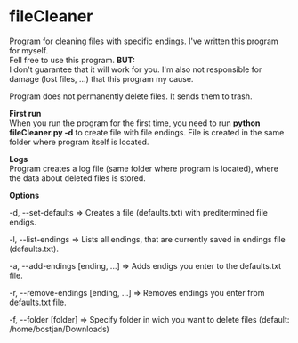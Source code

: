 # fileCleaner
Program for cleaning files with specific endings.
I've written this program for myself.<br>
Fell free to use this program.
<b>BUT:</b><br>
  I don't guarantee that it will work for you. I'm also not responsible for damage (lost files, ...) that this program my cause.

Program does not permanently delete files. It sends them to trash.

<b>First run</b><br>
  When you run the program for the first time, you need to run <b>python fileCleaner.py -d</b> to create file with file endings. File is created in the same folder where program itself is located.
  
<b>Logs</b><br>
Program creates a log file (same folder where program is located), where the data about deleted files is stored.
 
<b>Options</b>

  -d, --set-defaults =>
          Creates a file (defaults.txt) with preditermined file endigs.
          
  -l, --list-endings =>
          Lists all endings, that are currently saved in endings file (defaults.txt).

  -a, --add-endings [ending, ...] =>
          Adds endigs you enter to the defaults.txt file.
          
  -r, --remove-endings [ending, ...] =>
          Removes endings you enter from defaults.txt file.
               
  -f, --folder [folder] =>
          Specify folder in wich you want to delete files (default: /home/bostjan/Downloads)
